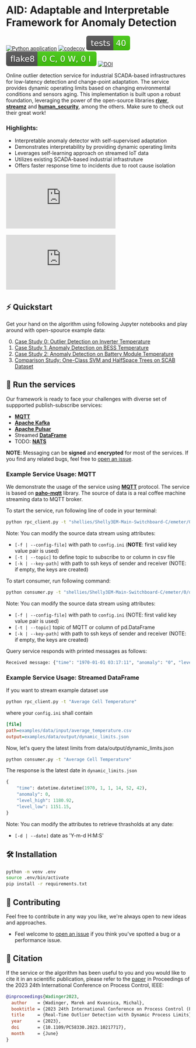 # AID: Adaptable and Interpretable Framework for Anomaly Detection

<!-- markdownlint-disable MD013 -->
[![Python application](https://github.com/MarekWadinger/online_outlier_detection/actions/workflows/python-app.yml/badge.svg)](https://github.com/MarekWadinger/online_outlier_detection/actions/workflows/python-app.yml)
[![codecov](https://codecov.io/gh/MarekWadinger/online_outlier_detection/branch/main/graph/badge.svg?token=BIS0A7CF1F)](https://codecov.io/gh/MarekWadinger/online_outlier_detection)
[![Test Status](/reports/test-badge.svg)](https://htmlpreview.github.io/?https://github.com/MarekWadinger/online_outlier_detection/blob/main/reports/junit/report/index.html)
[![Flake8 Status](/reports/flake8-badge.svg)](https://htmlpreview.github.io/?https://github.com/MarekWadinger/online_outlier_detection/blob/main/reports/flake8/report/index.html)
[![DOI](https://zenodo.org/badge/DOI/10.1109/PC58330.2023.10217717.svg)](https://doi.org/10.1109/PC58330.2023.10217717)
<!-- markdownlint-enable MD013 -->

Online outlier detection service for industrial SCADA-based infrastructures for
low-latency detection and change-point adaptation.
The service provides dynamic operating limits based on changing environmental
conditions and sensors aging. This implementation is built upon a robust
foundation, leveraging the power of the open-source libraries
**[river](https://github.com/online-ml/river)**,
**[streamz](https://github.com/python-streamz/streamz)** and
**[human_security](https://github.com/mdipierro/human_security)**, among the
others. Make sure to check out their great work!

### Highlights:

* Interpretable anomaly detector with self-supervised adaptation
* Demonstrates interpretability by providing dynamic operating limits
* Leverages self-learning approach on streamed IoT data
* Utilizes existing SCADA-based industrial infrastruture
* Offers faster response time to incidents due to root cause isolation

![ESwA23 - Graphical Abstract](https://github.com/MarekWadinger/online_outlier_detection/blob/main/publications/ESwA2023/figures/ESwA23%20-%20Graphical%20Abstract.pdf)

![BESS_thresh](https://github.com/MarekWadinger/online_outlier_detection/blob/main/publications/ESwA2023/figures/TERRA_thresh_4days.pdf)

## ⚡️ Quickstart

Get your hand on the algorithm using following Jupyter notebooks and play
around with open-spource example data:

0. [Case Study 0: Outlier Detection on Inverter Temperature](https://github.com/MarekWadinger/online_outlier_detection/blob/main/examples/03_conditional_ae_2023.ipynb)
1. [Case Study 1: Anomaly Detection on BESS Temperature](https://github.com/MarekWadinger/online_outlier_detection/blob/main/examples/03_conditional_ae_2023.ipynb)
2. [Case Study 2: Anomaly Detection on Battery Module Temperature](https://github.com/MarekWadinger/online_outlier_detection/blob/main/examples/04_eco_pack_presov.ipynb)
3. [Comparison Study: One-Class SVM and HalfSpace Trees on SCAB Dataset](https://github.com/MarekWadinger/online_outlier_detection/blob/main/examples/04_eco_pack_presov.ipynb)

## 🏃 Run the services

Our framework is ready to face your challenges with diverse set of suppported
publish-subscribe services:

* [**MQTT**](https://mqtt.org)
* [**Apache Kafka**](https://kafka.apache.org)
* [**Apache Pulsar**](https://pulsar.apache.org)
* Streamed [**DataFrame**](https://pandas.pydata.org)
* TODO: [**NATS**](https://nats.io)

**NOTE**: Messaging can be **signed** and **encrypted** for most of the
services. If you find any related bugs, feel free to
[open an issue](https://github.com/MarekWadinger/online_outlier_detection/issues/new/choose).

### Example Service Usage: MQTT

We demonstrate the usage of the service using
[**MQTT**](https://mqtt.org) protocol. The service is based on
[**paho-mqtt**](https://pypi.org/project/paho-mqtt/) library. The source of data
is a real coffee machine streaming data to MQTT broker.

To start the service, run following line of code in your terminal:

```bash
python rpc_client.py -t "shellies/Shelly3EM-Main-Switchboard-C/emeter/0/power"
```

Note: You can modify the source data stream using attributes:

* `[-f | --config-file]` with path to `config.ini`
(**NOTE**: first valid key value pair is used)
* `[-t | --topic]` to define topic to subscribe to or column in csv file
* `[-k | --key-path]` with path to ssh keys of sender and receiver
(NOTE: if empty, the keys are created)

To start consumer, run following command:

<!-- markdownlint-disable MD013 -->
```bash
python consumer.py -t "shellies/Shelly3EM-Main-Switchboard-C/emeter/0/dynamic_limits"
```
<!-- markdownlint-enable MD013 -->

Note: You can modify the source data stream using attributes:

* `[-f | --config-file]` with path to `config.ini`
(NOTE: first valid key value pair is used)
* `[-t | --topic]` topic of MQTT or column of pd.DataFrame
* `[-k | --key-path]` with path to ssh keys of sender and receiver
(NOTE: if empty, the keys are created)

Query service responds with printed messages as follows:

<!-- markdownlint-disable MD013 -->
```bash
Received message: {"time": "1970-01-01 03:17:11", "anomaly": "0", "level_high":"658.396223558289", "level_low": "635.8731097750442"}
```
<!-- markdownlint-enable MD013 -->

### Example Service Usage: Streamed DataFrame

If you want to stream example dataset use

```bash
python rpc_client.py -t "Average Cell Temperature"
```

where your `config.ini` shall contain

```ini
[file]
path=examples/data/input/average_temperature.csv
output=examples/data/output/dynamic_limits.json
```

Now, let's query the latest limits from data/output/dynamic_limits.json

```bash
python consumer.py -t "Average Cell Temperature"
```

The response is the latest date in `dynamic_limits.json`

```python
{
    "time": datetime.datetime(1970, 1, 1, 14, 52, 42),
    "anomaly": 0,
    "level_high": 1180.92,
    "level_low": 1151.15,
}
```

Note: You can modify the attributes to retrieve thrasholds at any date:

* `[-d | --date]` date as 'Y-m-d H:M:S'

## 🛠 Installation

```bash
python -m venv .env
source .env/bin/activate
pip install -r requirements.txt
```

## 👐 Contributing

Feel free to contribute in any way you like, we're always open to new ideas and
approaches.

* Feel welcome to
[open an issue](https://github.com/MarekWadinger/online_outlier_detection/issues/new/choose)
if you think you've spotted a bug or a performance issue.

## 💬 Citation

If the service or the algorithm has been useful to you and you would like to
cite it in an scientific publication, please refer to the
[paper](https://doi.org/10.5281/zenodo.8128206)
in Proceedings of the 2023 24th International Conference on Process Control,
IEEE:

```bibtex
@inproceedings{Wadinger2023,
  author    = {Wadinger, Marek and Kvasnica, Michal},
  booktitle = {2023 24th International Conference on Process Control (PC)},
  title     = {Real-Time Outlier Detection with Dynamic Process Limits},
  year      = {2023},
  doi       = {10.1109/PC58330.2023.10217717},
  month     = {June}
}
```

<!--
## 📝 License

This algorithm is free and open-source software licensed under the []().
  -->
